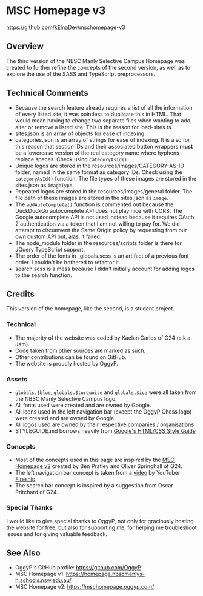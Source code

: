 # MSC Homepage v3
https://github.com/kElnaDev/mschomepage-v3


## Overview
The third version of the NBSC Manly Selective Campus Homepage was created 
to further refine the concepts of the second version, as well as to explore 
the use of the SASS and TypeScript preprocessors.



## Technical Comments
- Because the search feature already requires a list of all the information of 
every listed site, it was pointless to duplicate this in HTML. That would mean 
having to change two separate files when wanting to add, alter or remove a 
listed site. This is the reason for load-sites.ts.
- sites.json is an array of objects for ease of indexing.
- categories.json is an array of strings for ease of indexing. It is also 
for this reason that section IDs and their associated button wrappers **must** 
be a lowercase version of the real category name where hyphens replace spaces.
Check using `categoryAsId()`.
- Unique logos are stored in the resources/images/CATEGORY-AS-ID folder, named 
in the same format as category IDs. Check using the `categoryAsId()` function. 
The file types of these images are stored in the sites.json as `imageType`.
- Repeated logos are stored in the resources/images/general folder. The file 
path of these images are stored in the sites.json as `image`.
- The `addAutoComplete()` function is commented out because the DuckDuckGo 
autocomplete API does not play nice with CORS. The Google autocomplete API 
is not used instead because it requires OAuth 2 authentication via a token 
that I am not willing to pay for. We did attempt to circumvent the Same 
Origin policy by requesting from our own custom API but, alas, it failed.
- The node_module folder in the resources/scripts folder is there for JQuery 
TypeScript support.
- The order of the fonts in _globals.scss is an artifact of a previous font 
order. I couldn't be bothered to refactor it.
- search.scss is a mess because I didn't initially account for adding logos to 
the search function.



## Credits
This version of the homepage, like the second, is a student project.

### Technical
- The majority of the website was coded by Kaelan Carlos of G24 (a.k.a. Jam).
- Code taken from other sources are marked as such.
- Other contributions can be found on GitHub.
- The website is proudly hosted by OggyP.

### Assets
- `globals.$blue`, `globals.$turquoise` and `globals.$ice` were all taken
  from the NBSC Manly Selective Campus logo.
- All fonts used were created and are owned by Google.
- All icons used in the left navigation bar (except the OggyP Chess logo) 
were created and are owned by Google.
- All logos used are owned by their respective companies / organisations
- STYLEGUIDE.md borrows heavily from 
[Google's HTML/CSS Style Guide](https://google.github.io/styleguide/htmlcssguide.html)

### Concepts
- Most of the concepts used in this page are inspired by the 
[MSC Homepage v2](https://mschomepage.oggyp.com/)
  created by Ben Pratley and Oliver Springhall of G24.
- The left navigation bar concept is taken from a [video](https://youtu.be/biOMz4puGt8) 
by YouTuber [Fireship](https://www.youtube.com/c/Fireship).
- The search bar concept is inspired by a suggestion from Oscar Pritchard
  of G24.

### Special Thanks
I would like to give special thanks to OggyP, not only for graciously hosting 
the website for free, but also for supporting me, for helping me troubleshoot 
issues and for giving valuable feedback.



## See Also
- OggyP's GitHub profile: https://github.com/OggyP
- MSC Homepage v1: https://homepage.nbscmanlys-h.schools.nsw.edu.au/
- MSC Homepage v2: https://mschomepage.oggyp.com/